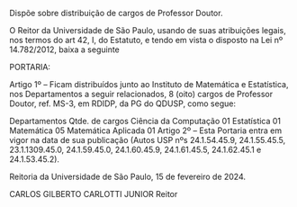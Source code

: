 Dispõe sobre distribuição de cargos de Professor Doutor.

O Reitor da Universidade de São Paulo, usando de suas atribuições legais, nos termos do art 42, I, do Estatuto, e tendo em vista o disposto na Lei nº 14.782/2012, baixa a seguinte

PORTARIA:

Artigo 1º – Ficam distribuídos junto ao Instituto de Matemática e Estatística, nos Departamentos a seguir relacionados, 8 (oito) cargos de Professor Doutor, ref. MS-3, em RDIDP, da PG do QDUSP, como segue:

Departamentos	Qtde. de cargos
Ciência da Computação	01
Estatística	01
Matemática	05
Matemática Aplicada	01
Artigo 2º – Esta Portaria entra em vigor na data de sua publicação (Autos USP nºs 24.1.54.45.9, 24.1.55.45.5, 23.1.1309.45.0, 24.1.59.45.0, 24.1.60.45.9, 24.1.61.45.5, 24.1.62.45.1 e 24.1.53.45.2).

Reitoria da Universidade de São Paulo, 15 de fevereiro de 2024.

CARLOS GILBERTO CARLOTTI JUNIOR
Reitor